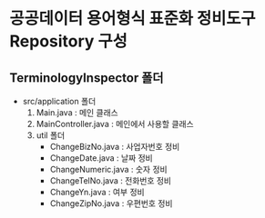 # 공공데이터 용어형식 표준화 정비도구 Repository 구성 

## TerminologyInspector 폴더
   * src/application 폴더
       1. Main.java            : 메인 클래스
       2. MainController.java  : 메인에서 사용할 클래스
       3. util 폴더
          - ChangeBizNo.java   : 사업자번호 정비
          - ChangeDate.java    : 날짜 정비
          - ChangeNumeric.java : 숫자 정비
          - ChangeTelNo.java   : 전화번호 정비
          - ChangeYn.java      : 여부 정비
          - ChangeZipNo.java   : 우편번호 정비
